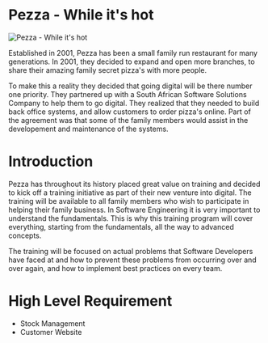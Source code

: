 # Pezza - While it's hot

![Pezza - While it's hot](https://i.ibb.co/fCFK3Qw/pezza-logo.png)

Established in 2001, Pezza has been a small family run restaurant for many generations. In 2001, they decided to expand and open more branches, to share their amazing family secret pizza's with more people.

To make this a reality they decided that going digital will be there number one priority. They partnered up with a South African Software Solutions Company to help them to go digital. They realized that they needed to build back office systems, and allow customers to order pizza's online. Part of the agreement was that some of the family members would assist in the developement and maintenance of the systems. 

# Introduction

Pezza has throughout its history placed great value on training and decided to kick off a training initiative as part of their new venture into digital. The training will be available to all family members who wish to participate in helping their family business. In Software Engineering it is very important to understand the fundamentals. This is why this training program will cover everything, starting from the fundamentals, all the way to advanced concepts.

The training will be focused on actual problems that Software Developers have faced at and how to prevent these problems from occurring over and over again, and how to implement best practices on every team.

# High Level Requirement

 - Stock Management
 - Customer Website

